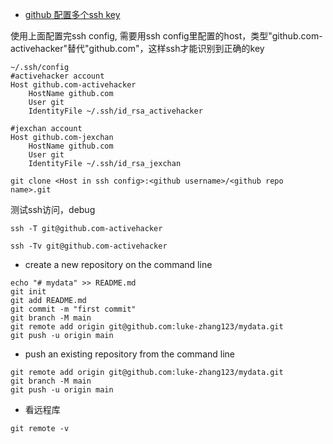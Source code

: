 

- [github 配置多个ssh key](https://gist.github.com/jexchan/2351996)

使用上面配置完ssh config, 需要用ssh config里配置的host，类型"github.com-activehacker"替代"github.com"，这样ssh才能识别到正确的key

```
~/.ssh/config
#activehacker account
Host github.com-activehacker
	HostName github.com
	User git
	IdentityFile ~/.ssh/id_rsa_activehacker

#jexchan account
Host github.com-jexchan
	HostName github.com
	User git
	IdentityFile ~/.ssh/id_rsa_jexchan
```

```
git clone <Host in ssh config>:<github username>/<github repo name>.git
```

测试ssh访问，debug

`ssh -T git@github.com-activehacker`

`ssh -Tv git@github.com-activehacker`


- create a new repository on the command line

```
echo "# mydata" >> README.md
git init
git add README.md
git commit -m "first commit"
git branch -M main
git remote add origin git@github.com:luke-zhang123/mydata.git
git push -u origin main
```
- push an existing repository from the command line

```
git remote add origin git@github.com:luke-zhang123/mydata.git
git branch -M main
git push -u origin main
```

- 看远程库

`git remote -v`

